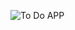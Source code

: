![To Do APP](https://github.com/syedmuhammadshakeeb/todo_app/assets/136184688/6dc88281-025c-4af0-936d-93ff773288c4)
